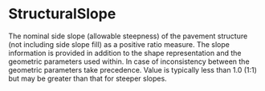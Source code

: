 StructuralSlope
===============

The nominal side slope (allowable steepness) of the pavement structure (not including side slope fill) as a positive ratio measure. The slope information is provided in addition to the shape representation and the geometric parameters used within. In case of inconsistency between the geometric parameters take precedence. Value is typically less than 1.0 (1:1) but may be greater than that for steeper slopes.
